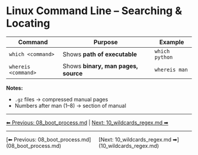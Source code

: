 # Linux Command Line – Searching & Locating

| Command             | Purpose                             | Example        |
| ------------------- | ----------------------------------- | -------------- |
| `which <command>`   | Shows **path of executable**        | `which python` |
| `whereis <command>` | Shows **binary, man pages, source** | `whereis man`  |

**Notes:**
- `.gz` files → compressed manual pages  
- Numbers after man (1–8) → section of manual
---
[⬅ Previous: 08_boot_process.md](08_boot_process.md) | [Next: 10_wildcards_regex.md ➡](10_wildcards_regex.md)

<hr>
<div style="display: flex; justify-content: space-between;"><div>[⬅ Previous: 08_boot_process.md](08_boot_process.md)</div><div>[Next: 10_wildcards_regex.md ➡](10_wildcards_regex.md)</div></div>
